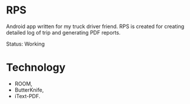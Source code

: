 # RPS

Android app written for my truck driver friend. RPS is created for creating detailed log of trip and generating PDF reports.

Status: Working

# Technology

- ROOM,
- ButterKnife,
- iText-PDF.